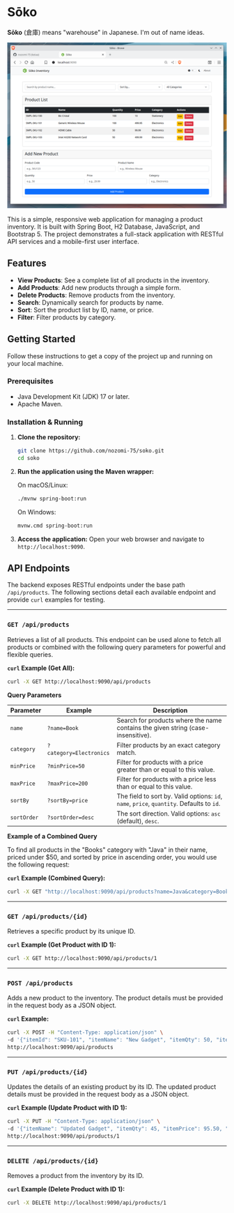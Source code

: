 # Sōko

**Sōko** (倉庫) means "warehouse" in Japanese. I'm out of name ideas.

![Sōko running on the browser](program-screenshot.png)

This is a simple, responsive web application for managing a product inventory. It is built with Spring Boot, H2 Database, JavaScript, and Bootstrap 5. The project demonstrates a full-stack application with RESTful API services and a mobile-first user interface.

## Features

- **View Products**: See a complete list of all products in the inventory.
- **Add Products**: Add new products through a simple form.
- **Delete Products**: Remove products from the inventory.
- **Search**: Dynamically search for products by name.
- **Sort**: Sort the product list by ID, name, or price.
- **Filter**: Filter products by category.

## Getting Started

Follow these instructions to get a copy of the project up and running on your local machine.

### Prerequisites

- Java Development Kit (JDK) 17 or later.
- Apache Maven.

### Installation & Running

1.  **Clone the repository:**
    ```sh
    git clone https://github.com/nozomi-75/soko.git
    cd soko
    ```

2.  **Run the application using the Maven wrapper:**

    On macOS/Linux:
    ```sh
    ./mvnw spring-boot:run
    ```

    On Windows:
    ```sh
    mvnw.cmd spring-boot:run
    ```

3.  **Access the application:**
    Open your web browser and navigate to `http://localhost:9090`.

## API Endpoints

The backend exposes RESTful endpoints under the base path `/api/products`. The following sections detail each available endpoint and provide `curl` examples for testing.

---

### `GET /api/products`

Retrieves a list of all products. This endpoint can be used alone to fetch all products or combined with the following query parameters for powerful and flexible queries.

**`curl` Example (Get All):**
```bash
curl -X GET http://localhost:9090/api/products
```

**Query Parameters**

| Parameter   | Example                 | Description                                                                    |
|-------------|-------------------------|--------------------------------------------------------------------------------|
| `name`      | `?name=Book`            | Search for products where the name contains the given string (case-insensitive). |
| `category`  | `?category=Electronics` | Filter products by an exact category match.                                    |
| `minPrice`  | `?minPrice=50`          | Filter for products with a price greater than or equal to this value.          |
| `maxPrice`  | `?maxPrice=200`         | Filter for products with a price less than or equal to this value.             |
| `sortBy`    | `?sortBy=price`         | The field to sort by. Valid options: `id`, `name`, `price`, `quantity`. Defaults to `id`. |
| `sortOrder` | `?sortOrder=desc`       | The sort direction. Valid options: `asc` (default), `desc`.                    |

**Example of a Combined Query**

To find all products in the "Books" category with "Java" in their name, priced under $50, and sorted by price in ascending order, you would use the following request:

**`curl` Example (Combined Query):**
```bash
curl -X GET "http://localhost:9090/api/products?name=Java&category=Books&maxPrice=50&sortBy=price&sortOrder=asc"
```

---

### `GET /api/products/{id}`

Retrieves a specific product by its unique ID.

**`curl` Example (Get Product with ID 1):**
```bash
curl -X GET http://localhost:9090/api/products/1
```

---

### `POST /api/products`

Adds a new product to the inventory. The product details must be provided in the request body as a JSON object.

**`curl` Example:**
```bash
curl -X POST -H "Content-Type: application/json" \
-d '{"itemId": "SKU-101", "itemName": "New Gadget", "itemQty": 50, "itemPrice": 99.99, "itemCategory": "Electronics"}' \
http://localhost:9090/api/products
```

---

### `PUT /api/products/{id}`

Updates the details of an existing product by its ID. The updated product details must be provided in the request body as a JSON object.

**`curl` Example (Update Product with ID 1):**
```bash
curl -X PUT -H "Content-Type: application/json" \
-d '{"itemName": "Updated Gadget", "itemQty": 45, "itemPrice": 95.50, "itemCategory": "Tech"}' \
http://localhost:9090/api/products/1
```

---

### `DELETE /api/products/{id}`

Removes a product from the inventory by its ID.

**`curl` Example (Delete Product with ID 1):**
```bash
curl -X DELETE http://localhost:9090/api/products/1
```
